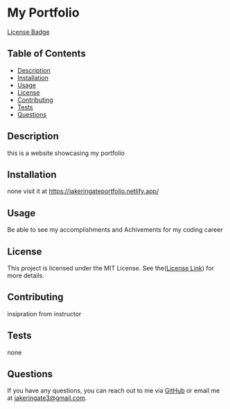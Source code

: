 # My Portfolio

[License Badge](https://img.shields.io/badge/license-MIT-blue.svg)

## Table of Contents
- [Description](#description)
- [Installation](#installation)
- [Usage](#usage)
- [License](#license)
- [Contributing](#contributing)
- [Tests](#tests)
- [Questions](#questions)

## Description
this is a website showcasing my portfolio

## Installation
none visit it at https://jakeringateportfolio.netlify.app/

## Usage
Be able to see my accomplishments and Achivements for my coding career

## License
  This project is licensed under the MIT License. See the([License Link](https://opensource.org/licenses/MIT)) for more details.

## Contributing
insipration from instructor

## Tests
none

## Questions
If you have any questions, you can reach out to me via [GitHub](https://github.com/JAKES-CLOUD-SPACE) or email me at jakeringate3@gmail.com.
